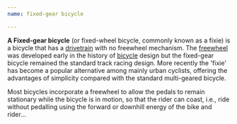 ```yaml
---
name: fixed-gear bicycle

---
```


**A Fixed-gear bicycle** (or fixed-wheel bicycle, commonly known as a fixie) is a bicycle that has a [drivetrain](http://en.wikipedia.org/wiki/Bicycle_drivetrain_systems) with no freewheel mechanism. The [freewheel](http://en.wikipedia.org/wiki/Freewheel) was developed early in the history of [bicycle](http://en.wikipedia.org/wiki/Bicycle) design but the fixed-gear bicycle remained the standard track racing design. More recently the 'fixie' has become a popular alternative among mainly urban cyclists, offering the advantages of simplicity compared with the standard multi-geared bicycle.

Most bicycles incorporate a freewheel to allow the pedals to remain stationary while the bicycle is in motion, so that the rider can coast, i.e., ride without pedalling using the forward or downhill energy of the bike and rider...